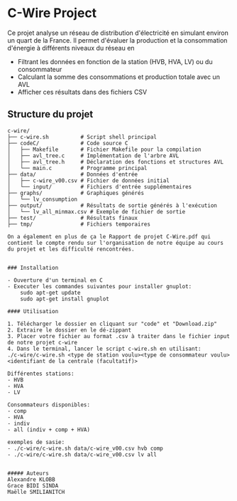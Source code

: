 # C-Wire Project

Ce projet analyse un réseau de distribution d'électricité en simulant environ un quart de la France. 
Il permet d'évaluer la production et la consommation d'énergie à différents niveaux du réseau en
- Filtrant les données en fonction de la station (HVB, HVA, LV) ou du consommateur
- Calculant la somme des consommations et production totale avec un AVL
- Afficher ces résultats dans des fichiers CSV

## Structure du projet

```
c-wire/
├── c-wire.sh          # Script shell principal
├── codeC/             # Code source C
│   ├── Makefile       # Fichier Makefile pour la compilation
│   ├── avl_tree.c     # Implémentation de l'arbre AVL
│   ├── avl_tree.h     # Déclaration des fonctions et structures AVL
│   └── main.c         # Programme principal
├── data/              # Données d'entrée
│   ├── c-wire_v00.csv # Fichier de données initial
│   └── input/         # Fichiers d'entrée supplémentaires
├── graphs/            # Graphiques générés
│   └── lv_consumption 
├── output/            # Résultats de sortie générés à l'exécution
│   └── lv_all_minmax.csv # Exemple de fichier de sortie
├── test/              # Résultats finaux
├── tmp/               # Fichiers temporaires

On a également en plus de ça le Rapport de projet C-Wire.pdf qui contient le compte rendu sur l'organisation de notre équipe au cours du projet et les difficulté rencontrées.


### Installation

- Ouverture d'un terminal en C
- Executer les commandes suivantes pour installer gnuplot:
    sudo apt-get update
    sudo apt-get install gnuplot

#### Utilisation

1. Télécharger le dossier en cliquant sur "code" et "Download.zip"
2. Extraire le dossier en le dé-zippant
3. Placer votre fichier au format .csv à traiter dans le fichier input de notre projet c-wire
4. Dans le terminal, lancer le script c-wire.sh en utilisant: 
./c-wire/c-wire.sh <type de station voulu><type de consommateur voulu><identifiant de la centrale (facultatif)>

Différentes stations:
- HVB
- HVA
- LV

Consommateurs disponibles:
- comp
- HVA
- indiv
- all (indiv + comp + HVA)

exemples de sasie:
- ./c-wire/c-wire.sh data/c-wire_v00.csv hvb comp
- ./c-wire/c-wire.sh data/c-wire_v00.csv lv all


##### Auteurs
Alexandre KLOBB
Grace BIDI SINDA
Maëlle SMILIANITCH
